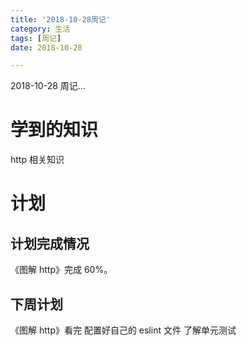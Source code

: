 ```yaml
---
title: '2018-10-28周记'
category: 生活
tags: [周记]
date: 2018-10-28

---
```


2018-10-28 周记...

<!-- more -->

# 学到的知识

http 相关知识

# 计划

## 计划完成情况

《图解 http》完成 60%。

## 下周计划

《图解 http》看完
配置好自己的 eslint 文件
了解单元测试
